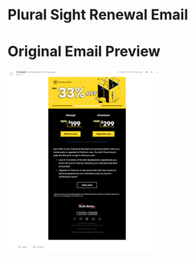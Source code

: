 # Plural Sight Renewal Email

# Original Email Preview

<a href="./screenshots/original-email.png"><img src="./screenshots/original-email-th.png"></a>